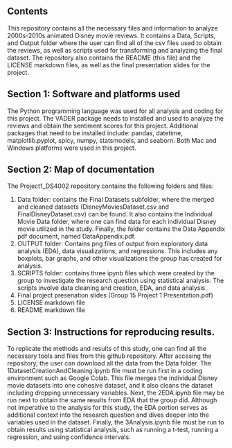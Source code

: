 ## Contents ##
This repository contains all the necessary files and information to analyze 2000s-2010s animated Disney movie reviews. It contains a Data, Scripts, and Output folder where the user can find all of the csv files used to obtain the reviews, as well as scripts used for transforming and analyzing the final dataset. The repository also contains the README (this file) and the LICENSE markdown files, as well as the final presentation slides for the project. 

## Section 1: Software and platforms used 
The Python programming language was used for all analysis and coding for this project. The VADER package needs to installed and used to analyze the reviews and obtain the sentiment scores for this project. Additional packages that need to be installed include: pandas, datetime, matplotlib.pyplot, spicy, numpy, statsmodels, and seaborn. Both Mac and Windows platforms were used in this project.

## Section 2: Map of documentation 
The Project1_DS4002 repository contains the following folders and files:
1. Data folder: contains the Final Datasets subfolder, where the merged and cleaned datasets (DisneyMoviesDataset.csv and FinalDisneyDataset.csv) can be found. It also contains the Individual Movie Data folder, where one can find data for each individual Disney movie utilized in the study. Finally, the folder contains the Data Appendix pdf document, named DataAppendix.pdf.
2. OUTPUT folder: Contains png files of output from exploratory data analysis (EDA), data visualizations, and regressions. This includes any boxplots, bar graphs, and other visualizations the group has created for analysis.
3. SCRIPTS folder: contains three ipynb files which were created by the group to investigate the research question using statistical analysis. The scripts involve data cleaning and creation, EDA, and data analysis.
4. Final project presenation slides (Group 15 Project 1 Presentation.pdf)
5. LICENSE markdown file
6. README markdown file

## Section 3: Instructions for reproducing results. 
To replicate the methods and results of this study, one can find all the necessary tools and files from this github repository. After accesing the repository, the user can download all the data from the Data folder. The 1DatasetCreationAndCleaning.ipynb file must be run first in a coding environment such as Google Colab. This file merges the individual Disney movie datasets into one cohesive dataset, and it also cleans the dataset including dropping unnecessary variables. Next, the 2EDA.ipynb file may be run next to obtain the same results from EDA that the group did. Although not imperative to the analysis for this study, the EDA portion serves as additional context into the research question and dives deeper into the variables used in the dataset. Finally, the 3Analysis.ipynb file must be run to obtain results using statistical analysis, such as running a t-test, running a regression, and using confidence intervals.
